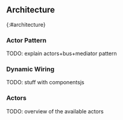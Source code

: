 ## Architecture
{:#architecture}

### Actor Pattern

TODO: explain actors+bus+mediator pattern

### Dynamic Wiring

TODO: stuff with componentsjs

### Actors

TODO: overview of the available actors
